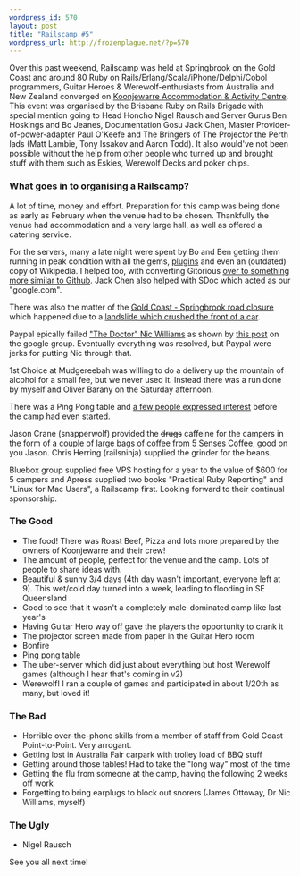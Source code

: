 ```yaml
--- 
wordpress_id: 570
layout: post
title: "Railscamp #5"
wordpress_url: http://frozenplague.net/?p=570
---
```

Over this past weekend, Railscamp was held at Springbrook on the Gold Coast and around 80 Ruby on Rails/Erlang/Scala/iPhone/Delphi/Cobol programmers, Guitar Heroes & Werewolf-enthusiasts from Australia and New Zealand converged on <a href='http://koonjewarre.com'>Koonjewarre Accommodation & Activity Centre</a>. This event was organised by the Brisbane Ruby on Rails Brigade with special mention going to Head Honcho Nigel Rausch and Server Gurus Ben Hoskings and Bo Jeanes, Documentation Gosu Jack Chen, Master Provider-of-power-adapter Paul O'Keefe and The Bringers of The Projector the Perth lads (Matt Lambie, Tony Issakov and Aaron Todd). It also would've not been possible without the help from other people who turned up and brought stuff with them such as Eskies, Werewolf Decks and poker chips. 

<h3>What goes in to organising a Railscamp?</h3>

A lot of time, money and effort. Preparation for this camp was being done as early as February when the venue had to be chosen. Thankfully the venue had accommodation and a very large hall, as well as offered a catering service. 

For the servers, many a late night were spent by Bo and Ben getting them running in peak condition with all the gems, <a href='http://groups.google.com/group/railscamp/browse_thread/thread/52948763fc1114c2#'>plugins</a> and even an (outdated) copy of Wikipedia. I helped too, with converting Gitorious <a href='http://github.com/radar/scoot'>over to something more similar to Github</a>. Jack Chen also helped with SDoc which acted as our "google.com". 

There was also the matter of the <a href='http://groups.google.com/group/railscamp/browse_thread/thread/e5bf8a80e8261e94'>Gold Coast - Springbrook road closure</a> which happened due to a <a href='http://www.goldcoast.com.au/article/2009/04/05/66461_gold-coast-lead-story.html'>landslide which crushed the front of a car</a>.

Paypal epically failed <a href='http://drnicwilliams.com'>"The Doctor" Nic Williams</a> as shown by <a href='http://groups.google.com/group/railscamp/browse_thread/thread/567bccbd8128498d'>this post</a> on the google group. Eventually everything was resolved, but Paypal were jerks for putting Nic through that.

1st Choice at Mudgereebah was willing to do a delivery up the mountain of alcohol for a small fee, but we never used it. Instead there was a run done by myself and Oliver Barany on the Saturday afternoon.

There was a Ping Pong table and <a href='http://groups.google.com/group/railscamp/browse_thread/thread/a90d0ad75968f5a5'>a few people expressed interest</a> before the camp had even started.

Jason Crane (snapperwolf) provided the <s>drugs</s> caffeine for the campers in the form of <a href='http://groups.google.com/group/railscamp/browse_thread/thread/017f408abbf3a60e'>a couple of large bags of coffee from 5 Senses Coffee</a>, good on you Jason. Chris Herring (railsninja) supplied the grinder for the beans.

Bluebox group supplied free VPS hosting for a year to the value of $600 for 5 campers and Apress supplied two books "Practical Ruby Reporting" and "Linux for Mac Users", a Railscamp first. Looking forward to their continual sponsorship.

<h3>The Good</h3>

<ul>
<li>The food! There was Roast Beef, Pizza and lots more prepared by the owners of Koonjewarre and their crew!</li>
<li>The amount of people, perfect for the venue and the camp. Lots of people to share ideas with.</li>
<li>Beautiful & sunny 3/4 days (4th day wasn't important, everyone left at 9). This wet/cold day turned into a week, leading to flooding in SE Queensland</li>
<li>Good to see that it wasn't a completely male-dominated camp like last-year's</li>
<li>Having Guitar Hero way off gave the players the opportunity to crank it</li>
<li>The projector screen made from paper in the Guitar Hero room</li>
<li>Bonfire</li>
<li>Ping pong table</li>
<li>The uber-server which did just about everything but host Werewolf games (although I hear that's coming in v2)</li>
<li>Werewolf! I ran a couple of games and participated in about 1/20th as many, but loved it!</li>
</ul>

<h3>The Bad</h3>

<ul>
<li>Horrible over-the-phone skills from a member of staff from Gold Coast Point-to-Point. Very arrogant.</li>
<li>Getting lost in Australia Fair carpark with trolley load of BBQ stuff</li>
<li>Getting around those tables! Had to take the "long way" most of the time</li>
<li>Getting the flu from someone at the camp, having the following 2 weeks off work</li>
<li>Forgetting to bring earplugs to block out snorers (James Ottoway, Dr Nic Williams, myself)</li>
</ul>

<h3>The Ugly</h3>

<ul>
<li>Nigel Rausch</li>
</ul>

See you all next time!
